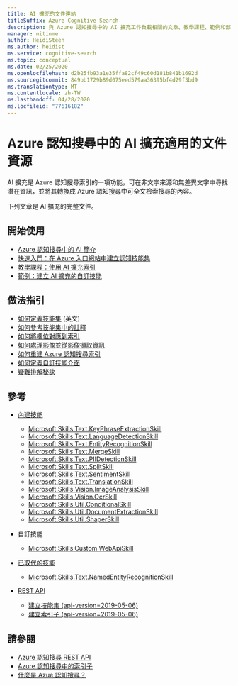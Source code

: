 ```yaml
---
title: AI 擴充的文件連結
titleSuffix: Azure Cognitive Search
description: 與 Azure 認知搜尋中的 AI 擴充工作負載相關的文章、教學課程、範例和部落格文章的標註清單。
manager: nitinme
author: HeidiSteen
ms.author: heidist
ms.service: cognitive-search
ms.topic: conceptual
ms.date: 02/25/2020
ms.openlocfilehash: d2b25fb93a1e35ffa82cf49c60d181b841b1692d
ms.sourcegitcommit: 849bb1729b89d075eed579aa36395bf4d29f3bd9
ms.translationtype: MT
ms.contentlocale: zh-TW
ms.lasthandoff: 04/28/2020
ms.locfileid: "77616182"
---
```

# <a name="documentation-resources-for-ai-enrichment-in-azure-cognitive-search"></a>Azure 認知搜尋中的 AI 擴充適用的文件資源

AI 擴充是 Azure 認知搜尋索引的一項功能，可在非文字來源和無差異文字中尋找潛在資訊，並將其轉換成 Azure 認知搜尋中可全文檢索搜尋的內容。

下列文章是 AI 擴充的完整文件。

## <a name="getting-started"></a>開始使用
+ [Azure 認知搜尋中的 AI 簡介](cognitive-search-concept-intro.md)
+ [快速入門：在 Azure 入口網站中建立認知技能集](cognitive-search-quickstart-blob.md)
+ [教學課程：使用 AI 擴充索引](cognitive-search-tutorial-blob.md)
+ [範例：建立 AI 擴充的自訂技能](cognitive-search-create-custom-skill-example.md)

## <a name="how-to-guidance"></a>做法指引
+ [如何定義技能集](cognitive-search-defining-skillset.md) (英文)
+ [如何參考技能集中的註釋](cognitive-search-concept-annotations-syntax.md)
+ [如何將欄位對應到索引](cognitive-search-output-field-mapping.md)
+ [如何處理影像並從影像擷取資訊](cognitive-search-concept-image-scenarios.md)
+ [如何重建 Azure 認知搜尋索引](search-howto-reindex.md)
+ [如何定義自訂技能介面](cognitive-search-custom-skill-interface.md)
+ [疑難排解秘訣](cognitive-search-concept-troubleshooting.md)

## <a name="reference"></a>參考

+ [內建技能](cognitive-search-predefined-skills.md)
  + [Microsoft.Skills.Text.KeyPhraseExtractionSkill](cognitive-search-skill-keyphrases.md)
  + [Microsoft.Skills.Text.LanguageDetectionSkill](cognitive-search-skill-language-detection.md)
  + [Microsoft.Skills.Text.EntityRecognitionSkill](cognitive-search-skill-entity-recognition.md)
  + [Microsoft.Skills.Text.MergeSkill](cognitive-search-skill-textmerger.md)
  + [Microsoft.Skills.Text.PIIDetectionSkill](cognitive-search-skill-pii-detection.md)
  + [Microsoft.Skills.Text.SplitSkill](cognitive-search-skill-textsplit.md)
  + [Microsoft.Skills.Text.SentimentSkill](cognitive-search-skill-sentiment.md)
  + [Microsoft.Skills.Text.TranslationSkill](cognitive-search-skill-text-translation.md)
  + [Microsoft.Skills.Vision.ImageAnalysisSkill](cognitive-search-skill-image-analysis.md)
  + [Microsoft.Skills.Vision.OcrSkill](cognitive-search-skill-ocr.md)
  + [Microsoft.Skills.Util.ConditionalSkill](cognitive-search-skill-conditional.md)
  + [Microsoft.Skills.Util.DocumentExtractionSkill](cognitive-search-skill-document-extraction.md)
  + [Microsoft.Skills.Util.ShaperSkill](cognitive-search-skill-shaper.md)

+ 自訂技能
  + [Microsoft.Skills.Custom.WebApiSkill](cognitive-search-custom-skill-web-api.md)

+ [已取代的技能](cognitive-search-skill-deprecated.md)
  + [Microsoft.Skills.Text.NamedEntityRecognitionSkill](cognitive-search-skill-named-entity-recognition.md)

+ [REST API](https://docs.microsoft.com/rest/api/searchservice/)
  + [建立技能集 (api-version=2019-05-06)](https://docs.microsoft.com/rest/api/searchservice/create-skillset)
  + [建立索引子 (api-version=2019-05-06)](https://docs.microsoft.com/rest/api/searchservice/create-indexer)

## <a name="see-also"></a>請參閱

+ [Azure 認知搜尋 REST API](https://docs.microsoft.com/rest/api/searchservice/)
+ [Azure 認知搜尋中的索引子](search-indexer-overview.md)
+ [什麼是 Azue 認知搜尋？](search-what-is-azure-search.md)
